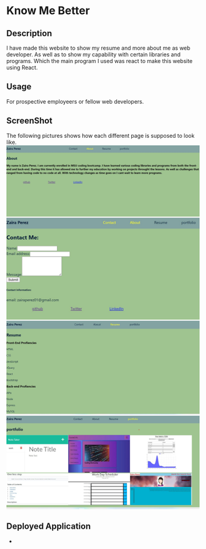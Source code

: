 # Know Me Better

## Description
I have made this website to show my resume and more about me as web developer. As well as 
to show my capability with certain libraries and programs. Which the main program I used was react to make this website using React.

## Usage
For prospective employeers or fellow web developers.

## ScreenShot
The following pictures shows how each different page is supposed to look like.
![About Page](./src/assets/cover/about.jpg)
![Contact Page](./src/assets/cover/contact.jpg)
![Resume Page](./src/assets/cover/resume.jpg)
![Portfolio Page](./src/assets/cover/portfolio.jpg)

## Deployed Application
*